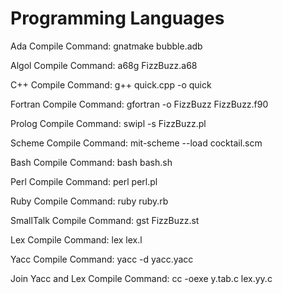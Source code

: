 # Programming Languages

Ada
Compile Command: gnatmake bubble.adb

Algol
Compile Command: a68g FizzBuzz.a68

C++
Compile Command: g++ quick.cpp -o quick

Fortran
Compile Command: gfortran -o FizzBuzz FizzBuzz.f90

Prolog
Compile Command: swipl -s FizzBuzz.pl

Scheme
Compile Command: mit-scheme --load cocktail.scm

Bash
Compile Command: bash bash.sh

Perl
Compile Command: perl perl.pl

Ruby
Compile Command: ruby ruby.rb

SmallTalk
Compile Command: gst FizzBuzz.st

Lex
Compile Command: lex lex.l

Yacc
Compile Command: yacc -d yacc.yacc

Join Yacc and Lex
Compile Command: cc -oexe y.tab.c lex.yy.c
